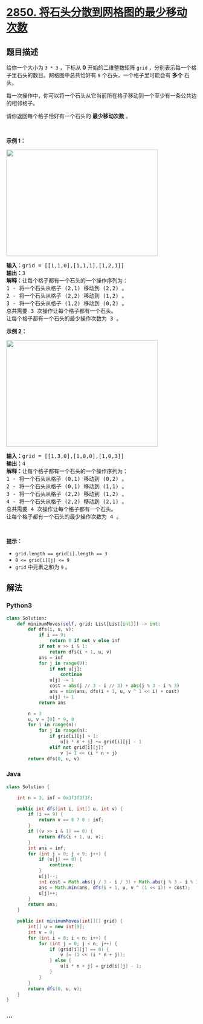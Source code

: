 # [2850. 将石头分散到网格图的最少移动次数](https://leetcode-cn.com/problems/minimum-moves-to-spread-stones-over-grid)



## 题目描述

<!-- 这里写题目描述 -->

<p>给你一个大小为 <code>3 * 3</code>&nbsp;，下标从 <strong>0</strong>&nbsp;开始的二维整数矩阵&nbsp;<code>grid</code>&nbsp;，分别表示每一个格子里石头的数目。网格图中总共恰好有&nbsp;<code>9</code>&nbsp;个石头，一个格子里可能会有 <strong>多个</strong>&nbsp;石头。</p>

<p>每一次操作中，你可以将一个石头从它当前所在格子移动到一个至少有一条公共边的相邻格子。</p>

<p>请你返回每个格子恰好有一个石头的 <strong>最少移动次数</strong>&nbsp;。</p>

<p>&nbsp;</p>

<p><strong class="example">示例 1：</strong></p>

<p><img alt="" src="https://assets.leetcode.com/uploads/2023/08/23/example1-3.svg" style="width: 401px; height: 281px;" /></p>

<pre>
<b>输入：</b>grid = [[1,1,0],[1,1,1],[1,2,1]]
<b>输出：</b>3
<b>解释：</b>让每个格子都有一个石头的一个操作序列为：
1 - 将一个石头从格子 (2,1) 移动到 (2,2) 。
2 - 将一个石头从格子 (2,2) 移动到 (1,2) 。
3 - 将一个石头从格子 (1,2) 移动到 (0,2) 。
总共需要 3 次操作让每个格子都有一个石头。
让每个格子都有一个石头的最少操作次数为 3 。
</pre>

<p><strong class="example">示例 2：</strong></p>

<p><img alt="" src="https://assets.leetcode.com/uploads/2023/08/23/example2-2.svg" style="width: 401px; height: 281px;" /></p>

<pre>
<b>输入：</b>grid = [[1,3,0],[1,0,0],[1,0,3]]
<b>输出：</b>4
<b>解释：</b>让每个格子都有一个石头的一个操作序列为：
1 - 将一个石头从格子 (0,1) 移动到 (0,2) 。
2 - 将一个石头从格子 (0,1) 移动到 (1,1) 。
3 - 将一个石头从格子 (2,2) 移动到 (1,2) 。
4 - 将一个石头从格子 (2,2) 移动到 (2,1) 。
总共需要 4 次操作让每个格子都有一个石头。
让每个格子都有一个石头的最少操作次数为 4 。
</pre>

<p>&nbsp;</p>

<p><strong>提示：</strong></p>

<ul>
	<li><code>grid.length == grid[i].length == 3</code></li>
	<li><code>0 &lt;= grid[i][j] &lt;= 9</code></li>
	<li><code>grid</code>&nbsp;中元素之和为&nbsp;<code>9</code> 。</li>
</ul>


## 解法

<!-- 这里可写通用的实现逻辑 -->

<!-- tabs:start -->

### **Python3**

<!-- 这里可写当前语言的特殊实现逻辑 -->

```python
class Solution:
    def minimumMoves(self, grid: List[List[int]]) -> int:
        def dfs(i, u, v):
            if i == 9:
                return 0 if not v else inf
            if not v >> i & 1:
                return dfs(i + 1, u, v)
            ans = inf
            for j in range(9):
                if not u[j]:
                    continue
                u[j] -= 1
                cost = abs(j // 3 - i // 3) + abs(j % 3 - i % 3)
                ans = min(ans, dfs(i + 1, u, v ^ 1 << i) + cost)
                u[j] += 1
            return ans

        n = 3
        u, v = [0] * 9, 0
        for i in range(n):
            for j in range(n):
                if grid[i][j] > 1:
                    u[i * n + j] += grid[i][j] - 1
                elif not grid[i][j]:
                    v |= 1 << (i * n + j)
        return dfs(0, u, v)
```

### **Java**

<!-- 这里可写当前语言的特殊实现逻辑 -->

```java
class Solution {

    int n = 3, inf = 0x3f3f3f3f;

    public int dfs(int i, int[] u, int v) {
        if (i == 9) {
            return v == 0 ? 0 : inf;
        }
        if ((v >> i & 1) == 0) {
            return dfs(i + 1, u, v);
        }
        int ans = inf;
        for (int j = 0; j < 9; j++) {
            if (u[j] == 0) {
                continue;
            }
            u[j]--;
            int cost = Math.abs(j / 3 - i / 3) + Math.abs(j % 3 - i % 3);
            ans = Math.min(ans, dfs(i + 1, u, v ^ (1 << i)) + cost);
            u[j]++;
        }
        return ans;
    }

    public int minimumMoves(int[][] grid) {
        int[] u = new int[9];
        int v = 0;
        for (int i = 0; i < n; i++) {
            for (int j = 0; j < n; j++) {
                if (grid[i][j] == 0) {
                    v |= (1 << (i * n + j));
                } else {
                    u[i * n + j] = grid[i][j] - 1;
                }
            }
        }
        return dfs(0, u, v);
    }
}
```

### **...**

```

```

<!-- tabs:end -->
